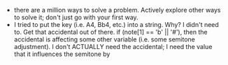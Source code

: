 
- there are a million ways to solve a problem. Actively explore other ways to solve it; don't just
go with your first way.
- I tried to put the key (i.e. A4, Bb4, etc.) into a string. Why? I didn't need to. Get that 
accidental out of there. if (note[1] == 'b' || '#'), then the accidental is affecting some other
variable (i.e. some semitone adjustment). I don't ACTUALLY need the accidental; I need the value
that it influences the semitone by
